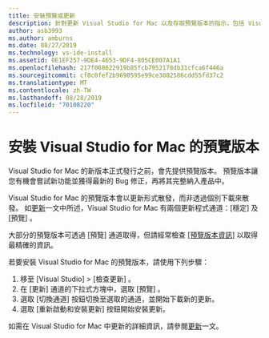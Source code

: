 ```yaml
---
title: 安裝預覽或更新
description: 針對更新 Visual Studio for Mac 以及存取預覽版本的指示，包括 Visual Studio 2019 for Mac 預覽版。
author: asb3993
ms.author: amburns
ms.date: 08/27/2019
ms.technology: vs-ide-install
ms.assetid: 0E1EF257-9DE4-4653-9DF4-805CE007A1A1
ms.openlocfilehash: 217f068622919b85fcb7952178db31cfca6f446a
ms.sourcegitcommit: cf8c0fef2b9690595e99ce3802586cdd55fd37c2
ms.translationtype: MT
ms.contentlocale: zh-TW
ms.lasthandoff: 08/28/2019
ms.locfileid: "70108220"
---
```

# <a name="install-a-preview-version-of-visual-studio-for-mac"></a>安裝 Visual Studio for Mac 的預覽版本

Visual Studio for Mac 的新版本正式發行之前，會先提供預覽版本。 預覽版本讓您有機會嘗試新功能並獲得最新的 Bug 修正，再將其完整納入產品中。

Visual Studio for Mac 的預覽版本會以更新形式散發，而非透過個別下載來散發。 如[更新](update.md)一文中所述，Visual Studio for Mac 有兩個更新程式通道：[穩定]  及 [預覽]  。

大部分的預覽版本可透過 [預覽]  通道取得，但請經常檢查 [[預覽版本資訊]](/visualstudio/releasenotes/vs2019-mac-preview-relnotes) 以取得最精確的資訊。

若要安裝 Visual Studio for Mac 的預覽版本，請使用下列步驟：

1. 移至 [Visual Studio] > [檢查更新]  。
2. 在 [更新] 通道的下拉式方塊中，選取 [預覽]  。
3. 選取 [切換通道]  按鈕切換至選取的通道，並開始下載新的更新。
4. 選取 [重新啟動和安裝更新]  按鈕開始安裝更新。

如需在 Visual Studio for Mac 中更新的詳細資訊，請參閱[更新](update.md)一文。

